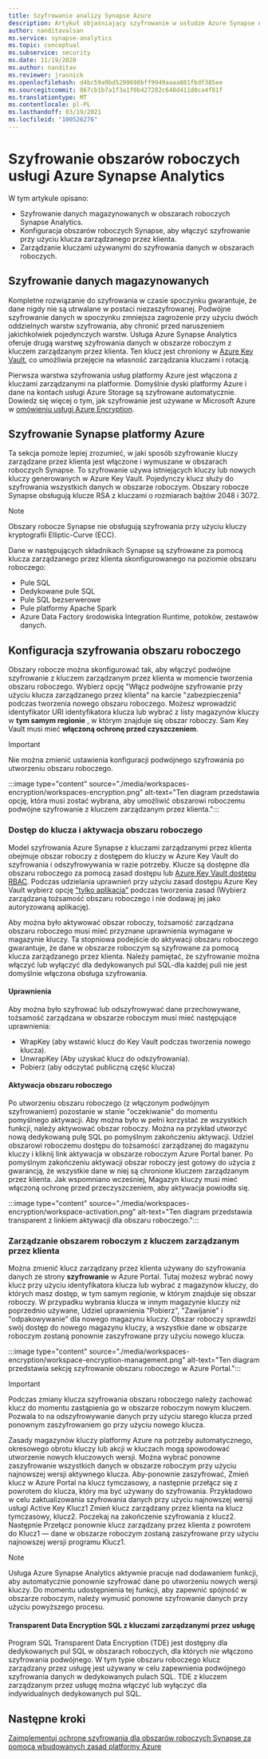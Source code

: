 ```yaml
---
title: Szyfrowanie analizy Synapse Azure
description: Artykuł objaśniający szyfrowanie w usłudze Azure Synapse Analytics
author: nanditavalsan
ms.service: synapse-analytics
ms.topic: conceptual
ms.subservice: security
ms.date: 11/19/2020
ms.author: nanditav
ms.reviewer: jrasnick
ms.openlocfilehash: d4bc59a9bd5299698bff9949aaaa881fbdf385ee
ms.sourcegitcommit: 867cb1b7a1f3a1f0b427282c648d411d0ca4f81f
ms.translationtype: MT
ms.contentlocale: pl-PL
ms.lasthandoff: 03/19/2021
ms.locfileid: "100526276"
---
```

# <a name="encryption-for-azure-synapse-analytics-workspaces"></a>Szyfrowanie obszarów roboczych usługi Azure Synapse Analytics

W tym artykule opisano:
* Szyfrowanie danych magazynowanych w obszarach roboczych Synapse Analytics.
* Konfiguracja obszarów roboczych Synapse, aby włączyć szyfrowanie przy użyciu klucza zarządzanego przez klienta.
* Zarządzanie kluczami używanymi do szyfrowania danych w obszarach roboczych.

## <a name="encryption-of-data-at-rest"></a>Szyfrowanie danych magazynowanych

Kompletne rozwiązanie do szyfrowania w czasie spoczynku gwarantuje, że dane nigdy nie są utrwalane w postaci niezaszyfrowanej. Podwójne szyfrowanie danych w spoczynku zmniejsza zagrożenie przy użyciu dwóch oddzielnych warstw szyfrowania, aby chronić przed naruszeniem jakichkolwiek pojedynczych warstw. Usługa Azure Synapse Analytics oferuje drugą warstwę szyfrowania danych w obszarze roboczym z kluczem zarządzanym przez klienta. Ten klucz jest chroniony w [Azure Key Vault](../../key-vault/general/overview.md), co umożliwia przejęcie na własność zarządzania kluczami i rotacją.

Pierwsza warstwa szyfrowania usług platformy Azure jest włączona z kluczami zarządzanymi na platformie. Domyślnie dyski platformy Azure i dane na kontach usługi Azure Storage są szyfrowane automatycznie. Dowiedz się więcej o tym, jak szyfrowanie jest używane w Microsoft Azure w [omówieniu usługi Azure Encryption](../../security/fundamentals/encryption-overview.md).

## <a name="azure-synapse-encryption"></a>Szyfrowanie Synapse platformy Azure

Ta sekcja pomoże lepiej zrozumieć, w jaki sposób szyfrowanie kluczy zarządzane przez klienta jest włączone i wymuszane w obszarach roboczych Synapse. To szyfrowanie używa istniejących kluczy lub nowych kluczy generowanych w Azure Key Vault. Pojedynczy klucz służy do szyfrowania wszystkich danych w obszarze roboczym. Obszary robocze Synapse obsługują klucze RSA z kluczami o rozmiarach bajtów 2048 i 3072.

> [!NOTE]
> Obszary robocze Synapse nie obsługują szyfrowania przy użyciu kluczy kryptografii Elliptic-Curve (ECC).

Dane w następujących składnikach Synapse są szyfrowane za pomocą klucza zarządzanego przez klienta skonfigurowanego na poziomie obszaru roboczego:
* Pule SQL
 * Dedykowane pule SQL
 * Pule SQL bezserwerowe
* Pule platformy Apache Spark
* Azure Data Factory środowiska Integration Runtime, potoków, zestawów danych.

## <a name="workspace-encryption-configuration"></a>Konfiguracja szyfrowania obszaru roboczego

Obszary robocze można skonfigurować tak, aby włączyć podwójne szyfrowanie z kluczem zarządzanym przez klienta w momencie tworzenia obszaru roboczego. Wybierz opcję "Włącz podwójne szyfrowanie przy użyciu klucza zarządzanego przez klienta" na karcie "zabezpieczenia" podczas tworzenia nowego obszaru roboczego. Możesz wprowadzić identyfikator URI identyfikatora klucza lub wybrać z listy magazynów kluczy w **tym samym regionie** , w którym znajduje się obszar roboczy. Sam Key Vault musi mieć **włączoną ochronę przed czyszczeniem**.

> [!IMPORTANT]
> Nie można zmienić ustawienia konfiguracji podwójnego szyfrowania po utworzeniu obszaru roboczego.

:::image type="content" source="./media/workspaces-encryption/workspaces-encryption.png" alt-text="Ten diagram przedstawia opcję, która musi zostać wybrana, aby umożliwić obszarowi roboczemu podwójne szyfrowanie z kluczem zarządzanym przez klienta.":::

### <a name="key-access-and-workspace-activation"></a>Dostęp do klucza i aktywacja obszaru roboczego

Model szyfrowania Azure Synapse z kluczami zarządzanymi przez klienta obejmuje obszar roboczy z dostępem do kluczy w Azure Key Vault do szyfrowania i odszyfrowywania w razie potrzeby. Klucze są dostępne dla obszaru roboczego za pomocą zasad dostępu lub [Azure Key Vault dostępu RBAC](../../key-vault/general/rbac-guide.md). Podczas udzielania uprawnień przy użyciu zasad dostępu Azure Key Vault wybierz opcję ["tylko aplikacja"](../../key-vault/general/secure-your-key-vault.md#key-vault-authentication-options) podczas tworzenia zasad (Wybierz zarządzaną tożsamość obszaru roboczego i nie dodawaj jej jako autoryzowaną aplikację).

 Aby można było aktywować obszar roboczy, tożsamość zarządzana obszaru roboczego musi mieć przyznane uprawnienia wymagane w magazynie kluczy. Ta stopniowa podejście do aktywacji obszaru roboczego gwarantuje, że dane w obszarze roboczym są szyfrowane za pomocą klucza zarządzanego przez klienta. Należy pamiętać, że szyfrowanie można włączyć lub wyłączyć dla dedykowanych pul SQL-dla każdej puli nie jest domyślnie włączona obsługa szyfrowania.

#### <a name="permissions"></a>Uprawnienia

Aby można było szyfrować lub odszyfrowywać dane przechowywane, tożsamość zarządzana w obszarze roboczym musi mieć następujące uprawnienia:
* WrapKey (aby wstawić klucz do Key Vault podczas tworzenia nowego klucza).
* UnwrapKey (Aby uzyskać klucz do odszyfrowania).
* Pobierz (aby odczytać publiczną część klucza)

#### <a name="workspace-activation"></a>Aktywacja obszaru roboczego

Po utworzeniu obszaru roboczego (z włączonym podwójnym szyfrowaniem) pozostanie w stanie "oczekiwanie" do momentu pomyślnego aktywacji. Aby można było w pełni korzystać ze wszystkich funkcji, należy aktywować obszar roboczy. Można na przykład utworzyć nową dedykowaną pulę SQL po pomyślnym zakończeniu aktywacji. Udziel obszarowi roboczemu dostępu do tożsamości zarządzanej do magazynu kluczy i kliknij link aktywacja w obszarze roboczym Azure Portal baner. Po pomyślnym zakończeniu aktywacji obszar roboczy jest gotowy do użycia z gwarancją, że wszystkie dane w niej są chronione kluczem zarządzanym przez klienta. Jak wspomniano wcześniej, Magazyn kluczy musi mieć włączoną ochronę przed przeczyszczeniem, aby aktywacja powiodła się.

:::image type="content" source="./media/workspaces-encryption/workspace-activation.png" alt-text="Ten diagram przedstawia transparent z linkiem aktywacji dla obszaru roboczego.":::


### <a name="manage-the-workspace-customer-managed-key"></a>Zarządzanie obszarem roboczym z kluczem zarządzanym przez klienta 

Można zmienić klucz zarządzany przez klienta używany do szyfrowania danych ze strony **szyfrowanie** w Azure Portal. Tutaj możesz wybrać nowy klucz przy użyciu identyfikatora klucza lub wybrać z magazynów kluczy, do których masz dostęp, w tym samym regionie, w którym znajduje się obszar roboczy. W przypadku wybrania klucza w innym magazynie kluczy niż poprzednio używane, Udziel uprawnienia "Pobierz", "Zawijanie" i "odpakowywanie" dla nowego magazynu kluczy. Obszar roboczy sprawdzi swój dostęp do nowego magazynu kluczy, a wszystkie dane w obszarze roboczym zostaną ponownie zaszyfrowane przy użyciu nowego klucza.

:::image type="content" source="./media/workspaces-encryption/workspace-encryption-management.png" alt-text="Ten diagram przedstawia sekcję szyfrowanie obszaru roboczego w Azure Portal.":::

>[!IMPORTANT]
>Podczas zmiany klucza szyfrowania obszaru roboczego należy zachować klucz do momentu zastąpienia go w obszarze roboczym nowym kluczem. Pozwala to na odszyfrowywanie danych przy użyciu starego klucza przed ponownym zaszyfrowaniem go przy użyciu nowego klucza.

Zasady magazynów kluczy platformy Azure na potrzeby automatycznego, okresowego obrotu kluczy lub akcji w kluczach mogą spowodować utworzenie nowych kluczowych wersji. Można wybrać ponowne zaszyfrowanie wszystkich danych w obszarze roboczym przy użyciu najnowszej wersji aktywnego klucza. Aby-ponownie zaszyfrować, Zmień klucz w Azure Portal na klucz tymczasowy, a następnie przełącz się z powrotem do klucza, który ma być używany do szyfrowania. Przykładowo w celu zaktualizowania szyfrowania danych przy użyciu najnowszej wersji usługi Active Key Klucz1 Zmień klucz zarządzany przez klienta na klucz tymczasowy, klucz2. Poczekaj na zakończenie szyfrowania z klucz2. Następnie Przełącz ponownie klucz zarządzany przez klienta z powrotem do Klucz1 — dane w obszarze roboczym zostaną zaszyfrowane przy użyciu najnowszej wersji programu Klucz1.

> [!NOTE]
> Usługa Azure Synapse Analytics aktywnie pracuje nad dodawaniem funkcji, aby automatycznie ponownie szyfrować dane po utworzeniu nowych wersji kluczy. Do momentu udostępnienia tej funkcji, aby zapewnić spójność w obszarze roboczym, należy wymusić ponowne szyfrowanie danych przy użyciu powyższego procesu.

#### <a name="sql-transparent-data-encryption-with-service-managed-keys"></a>Transparent Data Encryption SQL z kluczami zarządzanymi przez usługę

Program SQL Transparent Data Encryption (TDE) jest dostępny dla dedykowanych pul SQL w obszarach roboczych, dla których *nie* włączono szyfrowania podwójnego. W tym typie obszaru roboczego klucz zarządzany przez usługę jest używany w celu zapewnienia podwójnego szyfrowania danych w dedykowanych pulach SQL. TDE z kluczem zarządzanym przez usługę można włączyć lub wyłączyć dla indywidualnych dedykowanych pul SQL.

## <a name="next-steps"></a>Następne kroki

[Zaimplementuj ochronę szyfrowania dla obszarów roboczych Synapse za pomocą wbudowanych zasad platformy Azure](../policy-reference.md)

